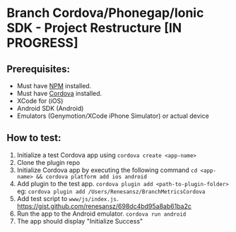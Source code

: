 
# Branch Cordova/Phonegap/Ionic SDK - Project Restructure [IN PROGRESS]

## Prerequisites:

* Must have [NPM](https://nodejs.org/en/) installed.
* Must have [Cordova](cordova.apache.org) installed.
* XCode for (iOS)
* Android SDK (Android)
* Emulators (Genymotion/XCode iPhone Simulator) or actual device

## How to test:

1. Initialize a test Cordova app using `cordova create <app-name>`
2. Clone the plugin repo
3. Initialize Cordova app by executing the following command `cd <app-name> && cordova platform add ios android`
4. Add plugin to the test app. `cordova plugin add <path-to-plugin-folder>` eg: `cordova plugin add /Users/Renesansz/BranchMetricsCordova`
5. Add test script to `www/js/index.js`. https://gist.github.com/renesansz/698dc4bd95a8ab61ba2c
6. Run the app to the Android emulator. `cordova run android`
7. The app should display "Initialize Success"
